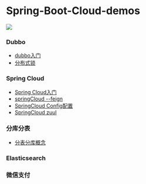# Spring-Boot-Cloud-demos

  

<img src="https://qiniu.epipe.cn/photos/2020-12-01_%E5%A4%A7%E9%B9%8F%E5%8F%A4%E5%9F%8E%E4%B8%80%E6%99%AF.jpg">
<br/>

### Dubbo
- [dubbo入门](https://coderpwh.com/2018/05/10/Dubbo-rumen/)
- [分布式锁](https://coderpwh.com/2018/06/05/fenbushisuodshixian/)


### Spring Cloud
- [Spring Cloud入门](https://coderpwh.net/2018/08/07/springCloud/)
- [springCloud --feign ](https://coderpwh.net/2019/06/16/springCloud-feign/)
- [SpringCloud Config配置 ](https://coderpwh.net/2019/06/26/springcloud--config/)
- [SpringCloud zuul](https://coderpwh.net/2019/07/07/springcloud-zuul/)

### 分库分表
- [分表分库概念](https://coderpwh.net/2019/08/12/database-fenkufenbiao/)

### Elasticsearch

### 微信支付
